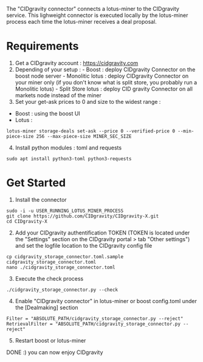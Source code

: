The "CIDgravity connector" connects a lotus-miner to the CIDgravity service. 
This lighweight connector is executed locally by the lotus-miner process each time the lotus-miner receives a deal proposal.

# Requirements 
1. Get a CIDgravity account : https://cidgravity.com
2. Depending of your setup :
        - Boost : deploy CIDgravity Connector on the boost node server
        - Monolitic lotus : deploy CIDgravity Connector on your miner only (if you don't know what is split store, you probably run a Monolitic lotus)
        - Split Store lotus : deploy CID gravity Connector on all markets node instead of the miner
3. Set your get-ask prices to 0 and size to the widest range :
  - Boost : using the boost UI
  - Lotus : 
```
lotus-miner storage-deals set-ask --price 0 --verified-price 0 --min-piece-size 256 --max-piece-size MINER_SEC_SIZE
```
4. Install python modules : toml and requests
```
sudo apt install python3-toml python3-requests
```

# Get Started
1. Install the connector
```
sudo -i -u USER_RUNNING_LOTUS_MINER_PROCESS
git clone https://github.com/CIDgravity/CIDgravity-X.git
cd CIDgravity-X
```
2. Add your CIDgravity authentification TOKEN (TOKEN is located under the "Settings" section on the CIDgravity portal > tab "Other settings") and set the logfile location to the CIDgravity config file
```
cp cidgravity_storage_connector.toml.sample cidgravity_storage_connector.toml
nano ./cidgravity_storage_connector.toml
```
3. Execute the check process
```
./cidgravity_storage_connector.py --check
```
4. Enable "CIDgravity connector" in lotus-miner or boost config.toml under the [Dealmaking] section
```
Filter = "ABSOLUTE_PATH/cidgravity_storage_connector.py --reject"
RetrievalFilter = "ABSOLUTE_PATH/cidgravity_storage_connector.py --reject"
```
5. Restart boost or lotus-miner

DONE :) you can now enjoy CIDgravity

